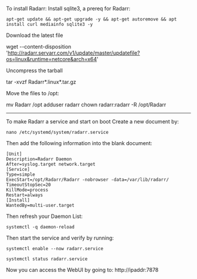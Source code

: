 To install Radarr:
Install sqlite3, a prereq for Radarr:

	apt-get update && apt-get upgrade -y && apt-get autoremove && apt install curl mediainfo sqlite3 -y

Download the latest file

wget --content-disposition 'http://radarr.servarr.com/v1/update/master/updatefile?os=linux&runtime=netcore&arch=x64'

Uncompress the tarball

tar -xvzf Radarr*.linux*.tar.gz

Move the files to /opt:

mv Radarr /opt
	adduser radarr
	chown radarr:radarr -R /opt/Radarr
____________________________________________________________________________
To make Radarr a service and start on boot
Create a new document by:
	
	nano /etc/systemd/system/radarr.service

Then add the following information into the blank document:

	[Unit]
	Description=Radarr Daemon
	After=syslog.target network.target
	[Service]
	Type=simple
	ExecStart=/opt/Radarr/Radarr -nobrowser -data=/var/lib/radarr/
	TimeoutStopSec=20
	KillMode=process
	Restart=always
	[Install]
	WantedBy=multi-user.target

Then refresh your Daemon List:

	systemctl -q daemon-reload

Then start the service and verify by running:
	
	systemctl enable --now radarr.service

	systemctl status radarr.service

Now you can access the WebUI by going to: http://ipaddr:7878
